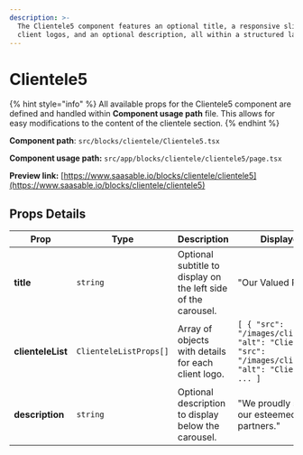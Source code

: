 ```yaml
---
description: >-
  The Clientele5 component features an optional title, a responsive slider for
  client logos, and an optional description, all within a structured layout.
---
```


# Clientele5

{% hint style="info" %}
All available props for the Clientele5 component are defined and handled within **Component usage path** file. This allows for easy modifications to the content of the clientele section.
{% endhint %}

**Component path**: `src/blocks/clientele/Clientele5.tsx`

**Component usage path:**  `src/app/blocks/clientele/clientele5/page.tsx`

**Preview link:** [https://www.saasable.io/blocks/clientele/clientele5](https://www.saasable.io/blocks/clientele/clientele5)

## Props Details

| Prop              | Type                   | Description                                                    | Displayed as                                                                                                        |
| ----------------- | ---------------------- | -------------------------------------------------------------- | ------------------------------------------------------------------------------------------------------------------- |
| **title**         | `string`               | Optional subtitle to display on the left side of the carousel. | "Our Valued Partners"                                                                                               |
| **clienteleList** | `ClienteleListProps[]` | Array of objects with details for each client logo.            | `[ { "src": "/images/client1.png", "alt": "Client 1" }, { "src": "/images/client2.png", "alt": "Client 2" }, ... ]` |
| **description**   | `string`               | Optional description to display below the carousel.            | "We proudly showcase our esteemed partners."                                                                        |

